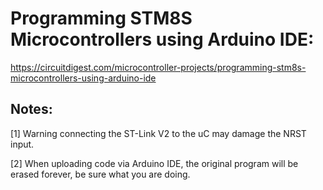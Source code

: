 # Programming STM8S Microcontrollers using Arduino IDE:

https://circuitdigest.com/microcontroller-projects/programming-stm8s-microcontrollers-using-arduino-ide


## Notes:

[1] Warning connecting the ST-Link V2 to the uC may damage the NRST input.

[2] When uploading code via Arduino IDE, the original program will be erased forever, be sure what you are doing.
